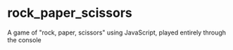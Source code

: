 # rock_paper_scissors
A game of "rock, paper, scissors" using JavaScript, played entirely through the console
